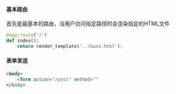 #### 基本路由
首先是最基本的路由，当用户访问指定路径时会渲染指定的HTML文件
```py
@app.route('/')
def index():
	return render_template('../base.html');
```

#### 表单发送
```html
<body>
	<form action="/post" method=""
</body>
```